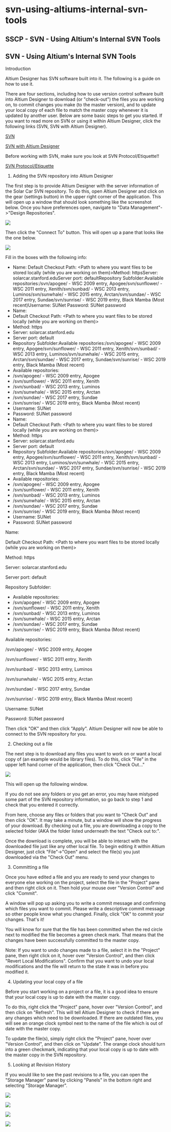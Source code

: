 # svn-using-altiums-internal-svn-tools

## SSCP - SVN - Using Altium's Internal SVN Tools

## SVN - Using Altium's Internal SVN Tools

Introduction

Altium Designer has SVN software built into it. The following is a guide on how to use it.

There are four sections, including how to use version control software built into Altium Designer to download (or "check-out") the files you are working on, to commit changes you make (to the master version), and to update your local copy of each file to match the master copy whenever it is updated by another user. Below are some basic steps to get you started. If you want to read more on SVN or using it within Altium Designer, click the following links (SVN, SVN with Altium Designer).

[SVN](https://en.wikipedia.org/wiki/Apache_Subversion)

[SVN with Altium Designer](https://www.altium.com/documentation/altium-designer/using-version-control-ad)

Before working with SVN, make sure you look at SVN Protocol/Etiquette!!

[SVN Protocol/Etiquette](../../../../../../stanford.edu/testduplicationsscp/home/sscp-2020-2021/electrical-2020-2021/electrical-fundamentals/svn-best-practices/)

1. Adding the SVN repository into Altium Designer

The first step is to provide Altium Designer with the server information of the Solar Car SVN repository. To do this, open Altium Designer and click on the gear (settings button) in the upper right corner of the application. This will open up a window that should look something like the screenshot below. Once you have preferences open, navigate to "Data Management"->"Design Repositories".&#x20;

![](../../../../../assets/image_01e25099b7.jpg)

Then click the "Connect To" button. This will open up a pane that looks like the one below.

![](../../../../../assets/image_ec2adf19a3.jpg)

Fill in the boxes with the following info:

* Name: Default Checkout Path: \<Path to where you want files to be stored locally (while you are working on them)>Method: httpsServer: solarcar.stanford.eduServer port: defaultRepository Subfolder:Available repositories:/svn/apogee/       - WSC 2009 entry, Apogee/svn/sunflower/    - WSC 2011 entry, Xenith/svn/sunbad/       - WSC 2013 entry, Luminos/svn/sunwhale/    - WSC 2015 entry, Arctan/svn/sundae/       - WSC 2017 entry, Sundae/svn/sunrise/       - WSC 2019 entry, Black Mamba (Most recent)Username: SUNet Password: SUNet password
* Name:
* Default Checkout Path: \<Path to where you want files to be stored locally (while you are working on them)>
* Method: https
* Server: solarcar.stanford.edu
* Server port: default
* Repository Subfolder:Available repositories:/svn/apogee/       - WSC 2009 entry, Apogee/svn/sunflower/    - WSC 2011 entry, Xenith/svn/sunbad/       - WSC 2013 entry, Luminos/svn/sunwhale/    - WSC 2015 entry, Arctan/svn/sundae/       - WSC 2017 entry, Sundae/svn/sunrise/       - WSC 2019 entry, Black Mamba (Most recent)
* Available repositories:
* /svn/apogee/       - WSC 2009 entry, Apogee
* /svn/sunflower/    - WSC 2011 entry, Xenith
* /svn/sunbad/       - WSC 2013 entry, Luminos
* /svn/sunwhale/    - WSC 2015 entry, Arctan
* /svn/sundae/       - WSC 2017 entry, Sundae
* /svn/sunrise/       - WSC 2019 entry, Black Mamba (Most recent)
* Username: SUNet&#x20;
* Password: SUNet password
* Name:
* Default Checkout Path: \<Path to where you want files to be stored locally (while you are working on them)>
* Method: https
* Server: solarcar.stanford.edu
* Server port: default
* Repository Subfolder:Available repositories:/svn/apogee/       - WSC 2009 entry, Apogee/svn/sunflower/    - WSC 2011 entry, Xenith/svn/sunbad/       - WSC 2013 entry, Luminos/svn/sunwhale/    - WSC 2015 entry, Arctan/svn/sundae/       - WSC 2017 entry, Sundae/svn/sunrise/       - WSC 2019 entry, Black Mamba (Most recent)
* Available repositories:
* /svn/apogee/       - WSC 2009 entry, Apogee
* /svn/sunflower/    - WSC 2011 entry, Xenith
* /svn/sunbad/       - WSC 2013 entry, Luminos
* /svn/sunwhale/    - WSC 2015 entry, Arctan
* /svn/sundae/       - WSC 2017 entry, Sundae
* /svn/sunrise/       - WSC 2019 entry, Black Mamba (Most recent)
* Username: SUNet&#x20;
* Password: SUNet password

Name:

Default Checkout Path: \<Path to where you want files to be stored locally (while you are working on them)>

Method: https

Server: solarcar.stanford.edu

Server port: default

Repository Subfolder:

* Available repositories:
* /svn/apogee/       - WSC 2009 entry, Apogee
* /svn/sunflower/    - WSC 2011 entry, Xenith
* /svn/sunbad/       - WSC 2013 entry, Luminos
* /svn/sunwhale/    - WSC 2015 entry, Arctan
* /svn/sundae/       - WSC 2017 entry, Sundae
* /svn/sunrise/       - WSC 2019 entry, Black Mamba (Most recent)

Available repositories:

/svn/apogee/       - WSC 2009 entry, Apogee

/svn/sunflower/    - WSC 2011 entry, Xenith

/svn/sunbad/       - WSC 2013 entry, Luminos

/svn/sunwhale/    - WSC 2015 entry, Arctan

/svn/sundae/       - WSC 2017 entry, Sundae

/svn/sunrise/       - WSC 2019 entry, Black Mamba (Most recent)

Username: SUNet&#x20;

Password: SUNet password

Then click "OK" and then click "Apply". Altium Designer will now be able to connect to the SVN repository for you.

2. Checking out a file

The next step is to download any files you want to work on or want a local copy of (an example would be library files). To do this, click "File" in the upper left hand corner of the application, then click "Check Out..."

![](../../../../../assets/image_241c3ef8dc.jpg)

This will open up the following window.

If you do not see any folders or you get an error, you may have mistyped some part of the SVN repository information, so go back to step 1 and check that you entered it correctly.

From here, choose any files or folders that you want to "Check Out" and then click "OK". It may take a minute, but a window will show the progress of your download. By checking out a file, you are downloading a copy to the selected folder (AKA the folder listed underneath the text "Check out to:".&#x20;

Once the download is complete, you will be able to interact with the downloaded file just like any other local file. To begin editing it within Altium Designer, just click "File"->"Open" and select the file(s) you just downloaded via the "Check Out" menu.

3. Committing a file

Once you have edited a file and you are ready to send your changes to everyone else working on the project, select the file in the "Project" pane and then right click on it. Then hold your mouse over "Version Control" and click "Commit".

A window will pop up asking you to write a commit message and confirming which files you want to commit. Please write a descriptive commit message so other people know what you changed. Finally, click "OK" to commit your changes. That's it!&#x20;

You will know for sure that the file has been committed when the red circle next to modified the file becomes a green check mark. That means that the changes have been successfully committed to the master copy.

Note: If you want to undo changes made to a file, select it in the "Project" pane, then right click on it, hover over "Version Control", and then click "Revert Local Modifications". Confirm that you want to undo your local modifications and the file will return to the state it was in before you modified it.

4. Updating your local copy of a file

Before you start working on a project or a file, it is a good idea to ensure that your local copy is up to date with the master copy.&#x20;

To do this, right click the "Project" pane, hover over "Version Control", and then click on "Refresh". This will tell Altium Designer to check if there are any changes which need to be downloaded. If there are outdated files, you will see an orange clock symbol next to the name of the file which is out of date with the master copy.

To update the file(s), simply right click the "Project" pane, hover over "Version Control", and then click on "Update". The orange clock should turn into a green checkmark, indicating that your local copy is up to date with the master copy in the SVN repository.

5. Looking at Revision History

If you would like to see the past revisions to a file, you can open the "Storage Manager" panel by clicking "Panels" in the bottom right and selecting "Storage Manager".&#x20;

![](../../../../../assets/image_c0fb2bc464.jpg)

![](../../../../../assets/image_ec9d978472.jpg)

![](../../../../../assets/image_cd2fe19788.jpg)

![](../../../../../assets/image_c8ef807a49.jpg)
